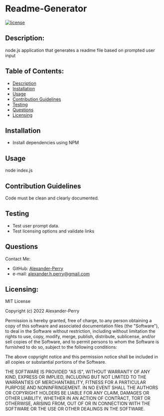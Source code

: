 
# Readme-Generator
[![license](https://img.shields.io/static/v1?label=License&message=MIT&color=blue)](https://opensource.org/licenses/MIT)
## Description: 
node.js application that generates a readme file based on prompted user input
## Table of Contents: 
* [Description](#description)
* [Installation](#installation)
* [Usage](#usage)
* [Contribution Guidelines](#contribution-guidelines)
* [Testing](#testing)
* [Questions](#questions)
* [Licensing](#licensing)
  
## Installation
* Install dependencies using NPM

## Usage
node index.js

## Contribution Guidelines
Code must be clean and clearly documented.

## Testing
* Test user prompt data. 
* Test licensing options and validate links

## Questions
Contact Me: 
* GitHub: [Alexander-Perry](http://github.com/Alexander-Perry)
* e-mail: [alexander.h.perry@gmail.com](mailto:alexander.h.perry@gmail.com)

## Licensing:

MIT License

Copyright (c) 2022 Alexander-Perry
      
Permission is hereby granted, free of charge, to any person obtaining a copy
of this software and associated documentation files (the "Software"), to deal
in the Software without restriction, including without limitation the rights
to use, copy, modify, merge, publish, distribute, sublicense, and/or sell
copies of the Software, and to permit persons to whom the Software is
furnished to do so, subject to the following conditions:
      
The above copyright notice and this permission notice shall be included in all
copies or substantial portions of the Software.
      
THE SOFTWARE IS PROVIDED "AS IS", WITHOUT WARRANTY OF ANY KIND, EXPRESS OR
IMPLIED, INCLUDING BUT NOT LIMITED TO THE WARRANTIES OF MERCHANTABILITY,
FITNESS FOR A PARTICULAR PURPOSE AND NONINFRINGEMENT. IN NO EVENT SHALL THE
AUTHORS OR COPYRIGHT HOLDERS BE LIABLE FOR ANY CLAIM, DAMAGES OR OTHER
LIABILITY, WHETHER IN AN ACTION OF CONTRACT, TORT OR OTHERWISE, ARISING FROM,
OUT OF OR IN CONNECTION WITH THE SOFTWARE OR THE USE OR OTHER DEALINGS IN THE
SOFTWARE. 
